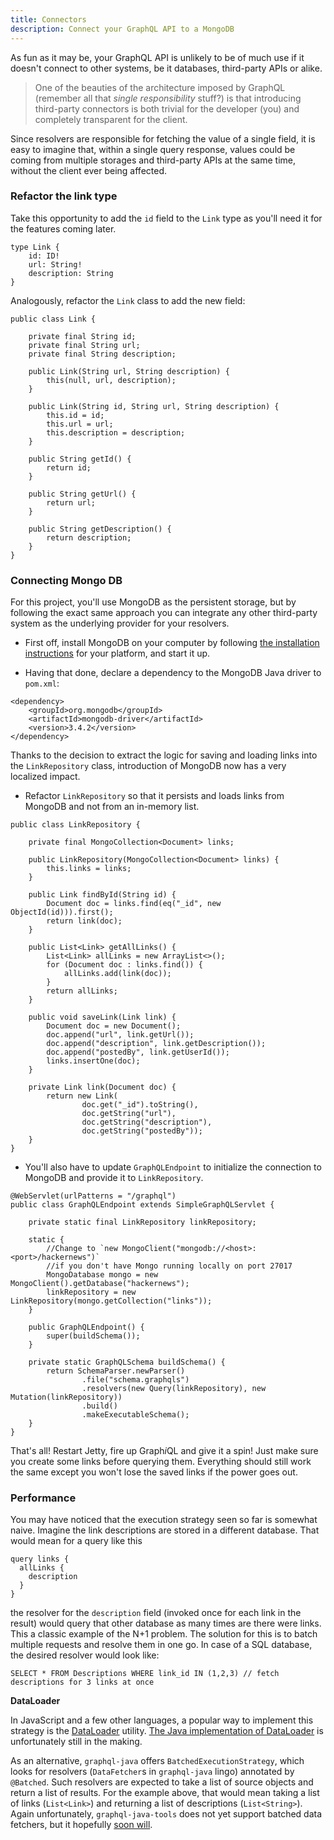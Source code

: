 ```yaml
---
title: Connectors
description: Connect your GraphQL API to a MongoDB
---
```


As fun as it may be, your GraphQL API is unlikely to be of much use if it doesn't connect to other systems, be it databases, third-party APIs or alike.


> One of the beauties of the architecture imposed by GraphQL (remember all that *single responsibility* stuff?) is that introducing third-party connectors is both trivial for the developer (you) and completely transparent for the client.


Since resolvers are responsible for fetching the value of a single field, it is easy to imagine that, within a single query response, values could be coming from multiple storages and third-party APIs at the same time, without the client ever being affected.


### Refactor the link type

<Instruction>

Take this opportunity to add the `id` field to the `Link` type as you'll need it for the features coming later.

```graphql(path=".../hackernews-graphql-java/src/main/resources/schema.graphqls")
type Link {
    id: ID!
    url: String!
    description: String
}
```

</Instruction>

<Instruction>

Analogously, refactor the `Link` class to add the new field:

```java(path=".../hackernews-graphql-java/src/main/java/com/howtographql/hackernews/Link.java")
public class Link {
    
    private final String id;
    private final String url;
    private final String description;

    public Link(String url, String description) {
        this(null, url, description);
    }

    public Link(String id, String url, String description) {
        this.id = id;
        this.url = url;
        this.description = description;
    }

    public String getId() {
        return id;
    }

    public String getUrl() {
        return url;
    }

    public String getDescription() {
        return description;
    }
}
```

</Instruction>

### Connecting Mongo DB

For this project, you'll use MongoDB as the persistent storage, but by following the exact same approach you can integrate any other third-party system as the underlying provider for your resolvers.

<Instruction>

- First off, install MongoDB on your computer by following [the installation instructions](https://docs.mongodb.com/manual/administration/install-community/) for your platform, and start it up.

</Instruction>

<Instruction>

- Having that done, declare a dependency to the MongoDB Java driver to `pom.xml`:


```xml(path=".../hackernews-graphql-java/pom.xml")
<dependency>
    <groupId>org.mongodb</groupId>
    <artifactId>mongodb-driver</artifactId>
    <version>3.4.2</version>
</dependency>
```

</Instruction>

Thanks to the decision to extract the logic for saving and loading links into the `LinkRepository` class, introduction of MongoDB now has a very localized impact.

<Instruction>

- Refactor `LinkRepository` so that it persists and loads links from MongoDB and not from an in-memory list.

```java(path=".../hackernews-graphql-java/src/main/java/com/howtographql/hackernews/LinkRepository.java")
public class LinkRepository {
    
    private final MongoCollection<Document> links;

    public LinkRepository(MongoCollection<Document> links) {
        this.links = links;
    }

    public Link findById(String id) {
        Document doc = links.find(eq("_id", new ObjectId(id))).first();
        return link(doc);
    }
    
    public List<Link> getAllLinks() {
        List<Link> allLinks = new ArrayList<>();
        for (Document doc : links.find()) {
            allLinks.add(link(doc));
        }
        return allLinks;
    }
    
    public void saveLink(Link link) {
        Document doc = new Document();
        doc.append("url", link.getUrl());
        doc.append("description", link.getDescription());
        doc.append("postedBy", link.getUserId());
        links.insertOne(doc);
    }
    
    private Link link(Document doc) {
        return new Link(
                doc.get("_id").toString(),
                doc.getString("url"),
                doc.getString("description"),
                doc.getString("postedBy"));
    }
}
```

</Instruction>

<Instruction>

- You'll also have to update `GraphQLEndpoint` to initialize the connection to MongoDB and provide it to `LinkRepository`.

```java(path=".../hackernews-graphql-java/src/main/java/com/howtographql/hackernews/GraphQLEndpoint.java")
@WebServlet(urlPatterns = "/graphql")
public class GraphQLEndpoint extends SimpleGraphQLServlet {

    private static final LinkRepository linkRepository;

    static {
        //Change to `new MongoClient("mongodb://<host>:<port>/hackernews")`
        //if you don't have Mongo running locally on port 27017
        MongoDatabase mongo = new MongoClient().getDatabase("hackernews");
        linkRepository = new LinkRepository(mongo.getCollection("links"));
    }
    
    public GraphQLEndpoint() {
        super(buildSchema());
    }

    private static GraphQLSchema buildSchema() {
        return SchemaParser.newParser()
                .file("schema.graphqls")
                .resolvers(new Query(linkRepository), new Mutation(linkRepository))
                .build()
                .makeExecutableSchema();
    }
}
```

</Instruction>

That's all! Restart Jetty, fire up Graph*i*QL and give it a spin! Just make sure you create some links before querying them. Everything should still work the same except you won't lose the saved links if the power goes out.

### Performance

You may have noticed that the execution strategy seen so far is somewhat naive. Imagine the link descriptions are stored in a different database. That would mean for a query like this

```graphql(nocopy)
query links {
  allLinks {
    description
  }
}
```

the resolver for the `description` field (invoked once for each link in the result)  would query that other database as many times are there were links. This a classic example of the N+1 problem. The solution for this is to batch multiple requests and resolve them in one go. In case of a SQL database, the desired resolver would look like:

```sql(nocopy)
SELECT * FROM Descriptions WHERE link_id IN (1,2,3) // fetch descriptions for 3 links at once
```

**DataLoader**

In JavaScript and a few other languages, a popular way to implement this strategy is the [DataLoader](https://github.com/facebook/dataloader) utility. [The Java implementation of DataLoader](https://github.com/bbakerman/java-dataloader) is unfortunately still in the making.

As an alternative, `graphql-java` offers `BatchedExecutionStrategy`, which looks for resolvers (`DataFetcher`s in `graphql-java` lingo) annotated by `@Batched`. Such resolvers are expected to take a list of source objects and return a list of results. For the example above, that would mean taking a list of links (`List<Link>`) and returning a list of descriptions (`List<String>`). Again unfortunately, `graphql-java-tools` does not yet support batched data fetchers, but it hopefully [soon will](https://github.com/graphql-java/graphql-java-tools/issues/12).

